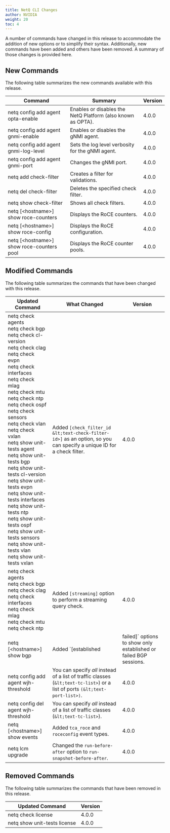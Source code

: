 ```yaml
---
title: NetQ CLI Changes
author: NVIDIA
weight: 20
toc: 4
---
```


A number of commands have changed in this release to accommodate the addition of new options or to simplify their syntax. Additionally, new commands have been added and others have been removed. A summary of those changes is provided here.

## New Commands

The following table summarizes the new commands available with this release.

| Command | Summary | Version |
| ------- | ------- | ------- |
| netq config add agent opta-enable | Enables or disables the NetQ Platform (also known as OPTA). | 4.0.0 |
| netq config add agent gnmi-enable | Enables or disables the gNMI agent. | 4.0.0 |
| netq config add agent gnmi-log-level | Sets the log level verbosity for the gNMI agent. | 4.0.0 |
| netq config add agent gnmi-port | Changes the gNMI port. | 4.0.0 |
| netq add check-filter | Creates a filter for validations. | 4.0.0 |
| netq del check-filter | Deletes the specified check filter. | 4.0.0 |
| netq show check-filter | Shows all check filters. | 4.0.0 |
| netq [&lt;hostname>] show roce-counters | Displays the RoCE counters. | 4.0.0 |                             
| netq [&lt;hostname>] show roce-config | Displays the RoCE configuration. | 4.0.0 |
| netq [&lt;hostname>] show roce-counters pool | Displays the RoCE counter pools. | 4.0.0 |

## Modified Commands

The following table summarizes the commands that have been changed with this release.

| Updated Command | What Changed | Version |
| --------------- | ------------ | ------- |
| netq check agents<br/>netq check bgp<br/>netq check cl-version<br/>netq check clag<br/>netq check evpn<br/>netq check interfaces<br/>netq check mlag<br/>netq check mtu<br/>netq check ntp<br/>netq check ospf<br/>netq check sensors<br/>netq check vlan<br/>netq check vxlan<br/>netq show unit-tests agent<br/>netq show unit-tests bgp<br/>netq show unit-tests cl-version<br/>netq show unit-tests evpn<br/>netq show unit-tests interfaces<br/>netq show unit-tests ntp<br/>netq show unit-tests ospf<br/>netq show unit-tests sensors<br/>netq show unit-tests vlan<br/>netq show unit-tests vxlan | Added `[check_filter_id &lt;text-check-filter-id>]` as an option, so you can specify a unique ID for a check filter. | 4.0.0 |
| netq check agents<br/>netq check bgp<br/>netq check clag<br/>netq check interfaces<br/>netq check mlag<br/>netq check mtu<br/>netq check ntp | Added `[streaming]` option to perform a streaming query check. | 4.0.0 |
| netq [&lt;hostname>] show bgp | Added `[established|failed]` options to show only established or failed BGP sessions. | 4.0.0 |
| netq config add agent wjh-threshold | You can specify *all* instead of a list of traffic classes (`&lt;text-tc-list>`) or a list of ports `(&lt;text-port-list>)`. | 4.0.0 |
| netq config del agent wjh-threshold | You can specify *all* instead of a list of traffic classes (`&lt;text-tc-list>`). | 4.0.0 |
| netq [&lt;hostname>] show events | Added `tca_roce` and `roceconfig` event types. | 4.0.0 |
| netq lcm upgrade | Changed the `run-before-after` option to `run-snapshot-before-after`. | 4.0.0 |

## Removed Commands

The following table summarizes the commands that have been removed in this release.

| Updated Command | Version |
| --------------- | ------- |
| netq check license | 4.0.0 |
| netq show unit-tests license | 4.0.0 |
